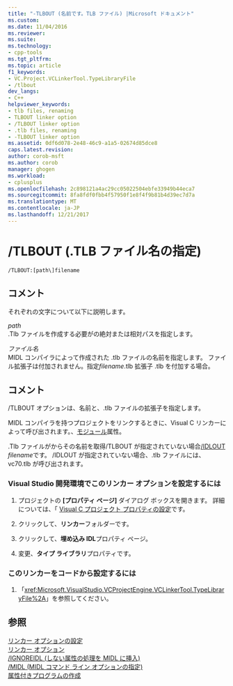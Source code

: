 ```yaml
---
title: "-TLBOUT (名前です。TLB ファイル) |Microsoft ドキュメント"
ms.custom: 
ms.date: 11/04/2016
ms.reviewer: 
ms.suite: 
ms.technology:
- cpp-tools
ms.tgt_pltfrm: 
ms.topic: article
f1_keywords:
- VC.Project.VCLinkerTool.TypeLibraryFile
- /tlbout
dev_langs:
- C++
helpviewer_keywords:
- tlb files, renaming
- TLBOUT linker option
- /TLBOUT linker option
- .tlb files, renaming
- -TLBOUT linker option
ms.assetid: 0df6d078-2e48-46c9-a1a5-02674d85dce8
caps.latest.revision: 
author: corob-msft
ms.author: corob
manager: ghogen
ms.workload:
- cplusplus
ms.openlocfilehash: 2c898121a4ac29cc05022504ebfe33949b44eca7
ms.sourcegitcommit: 8fa8fdf0fbb4f57950f1e8f4f9b81b4d39ec7d7a
ms.translationtype: MT
ms.contentlocale: ja-JP
ms.lasthandoff: 12/21/2017
---
```

# <a name="tlbout-name-tlb-file"></a>/TLBOUT (.TLB ファイル名の指定)
```  
/TLBOUT:[path\]filename  
```  
  
## <a name="remarks"></a>コメント  
 それぞれの文字について以下に説明します。  
  
 *path*  
 .Tlb ファイルを作成する必要がの絶対または相対パスを指定します。  
  
 *ファイル名*  
 MIDL コンパイラによって作成された .tlb ファイルの名前を指定します。 ファイル拡張子は付加されません。指定*filename*.tlb 拡張子 .tlb を付加する場合。  
  
## <a name="remarks"></a>コメント  
 /TLBOUT オプションは、名前と、.tlb ファイルの拡張子を指定します。  
  
 MIDL コンパイラを持つプロジェクトをリンクするときに、Visual C リンカーによって呼び出されます。、[モジュール](../../windows/module-cpp.md)属性。  
  
 .Tlb ファイルがからその名前を取得/TLBOUT が指定されていない場合[/IDLOUT](../../build/reference/idlout-name-midl-output-files.md) *filename*です。 /IDLOUT が指定されていない場合、.tlb ファイルには、vc70.tlb が呼び出されます。  
  
### <a name="to-set-this-linker-option-in-the-visual-studio-development-environment"></a>Visual Studio 開発環境でこのリンカー オプションを設定するには  
  
1.  プロジェクトの **[プロパティ ページ]** ダイアログ ボックスを開きます。 詳細については、「 [Visual C プロジェクト プロパティの設定](../../ide/working-with-project-properties.md)です。  
  
2.  クリックして、**リンカー**フォルダーです。  
  
3.  クリックして、**埋め込み IDL**プロパティ ページ。  
  
4.  変更、**タイプ ライブラリ**プロパティです。  
  
### <a name="to-set-this-linker-option-programmatically"></a>このリンカーをコードから設定するには  
  
1.  「<xref:Microsoft.VisualStudio.VCProjectEngine.VCLinkerTool.TypeLibraryFile%2A>」を参照してください。  
  
## <a name="see-also"></a>参照  
 [リンカー オプションの設定](../../build/reference/setting-linker-options.md)   
 [リンカー オプション](../../build/reference/linker-options.md)   
 [/IGNOREIDL (しない属性の処理を MIDL に挿入)](../../build/reference/ignoreidl-don-t-process-attributes-into-midl.md)   
 [/MIDL (MIDL コマンド ライン オプションの指定)](../../build/reference/midl-specify-midl-command-line-options.md)   
 [属性付きプログラムの作成](../../windows/building-an-attributed-program.md)